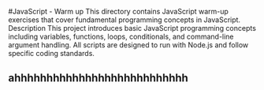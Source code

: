 #JavaScript - Warm up
This directory contains JavaScript warm-up exercises that cover fundamental programming concepts in JavaScript.
Description
This project introduces basic JavaScript programming concepts including variables, functions, loops, conditionals, and command-line argument handling. All scripts are designed to run with Node.js and follow specific coding standards.






## ahhhhhhhhhhhhhhhhhhhhhhhhhhh
